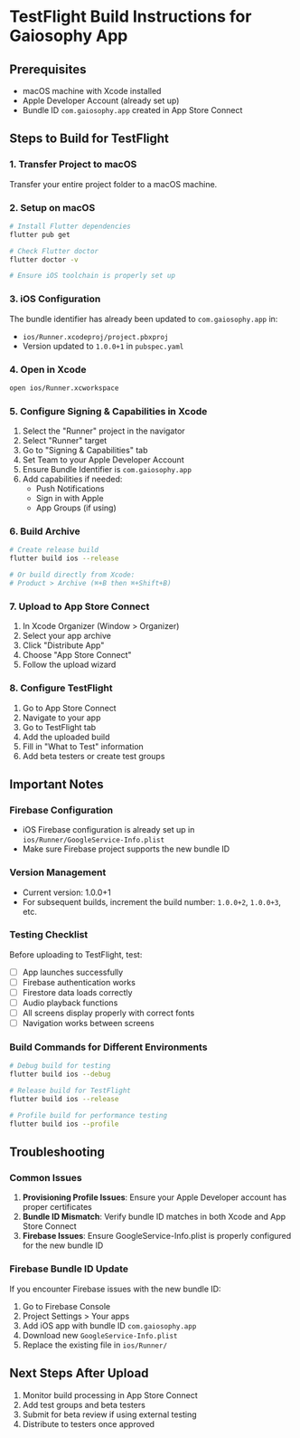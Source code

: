 # TestFlight Build Instructions for Gaiosophy App

## Prerequisites
- macOS machine with Xcode installed
- Apple Developer Account (already set up)
- Bundle ID `com.gaiosophy.app` created in App Store Connect

## Steps to Build for TestFlight

### 1. Transfer Project to macOS
Transfer your entire project folder to a macOS machine.

### 2. Setup on macOS
```bash
# Install Flutter dependencies
flutter pub get

# Check Flutter doctor
flutter doctor -v

# Ensure iOS toolchain is properly set up
```

### 3. iOS Configuration
The bundle identifier has already been updated to `com.gaiosophy.app` in:
- `ios/Runner.xcodeproj/project.pbxproj`
- Version updated to `1.0.0+1` in `pubspec.yaml`

### 4. Open in Xcode
```bash
open ios/Runner.xcworkspace
```

### 5. Configure Signing & Capabilities in Xcode
1. Select the "Runner" project in the navigator
2. Select "Runner" target
3. Go to "Signing & Capabilities" tab
4. Set Team to your Apple Developer Account
5. Ensure Bundle Identifier is `com.gaiosophy.app`
6. Add capabilities if needed:
   - Push Notifications
   - Sign in with Apple
   - App Groups (if using)

### 6. Build Archive
```bash
# Create release build
flutter build ios --release

# Or build directly from Xcode:
# Product > Archive (⌘+B then ⌘+Shift+B)
```

### 7. Upload to App Store Connect
1. In Xcode Organizer (Window > Organizer)
2. Select your app archive
3. Click "Distribute App"
4. Choose "App Store Connect"
5. Follow the upload wizard

### 8. Configure TestFlight
1. Go to App Store Connect
2. Navigate to your app
3. Go to TestFlight tab
4. Add the uploaded build
5. Fill in "What to Test" information
6. Add beta testers or create test groups

## Important Notes

### Firebase Configuration
- iOS Firebase configuration is already set up in `ios/Runner/GoogleService-Info.plist`
- Make sure Firebase project supports the new bundle ID

### Version Management
- Current version: 1.0.0+1
- For subsequent builds, increment the build number: `1.0.0+2`, `1.0.0+3`, etc.

### Testing Checklist
Before uploading to TestFlight, test:
- [ ] App launches successfully
- [ ] Firebase authentication works
- [ ] Firestore data loads correctly
- [ ] Audio playback functions
- [ ] All screens display properly with correct fonts
- [ ] Navigation works between screens

### Build Commands for Different Environments
```bash
# Debug build for testing
flutter build ios --debug

# Release build for TestFlight
flutter build ios --release

# Profile build for performance testing
flutter build ios --profile
```

## Troubleshooting

### Common Issues
1. **Provisioning Profile Issues**: Ensure your Apple Developer account has proper certificates
2. **Bundle ID Mismatch**: Verify bundle ID matches in both Xcode and App Store Connect
3. **Firebase Issues**: Ensure GoogleService-Info.plist is properly configured for the new bundle ID

### Firebase Bundle ID Update
If you encounter Firebase issues with the new bundle ID:
1. Go to Firebase Console
2. Project Settings > Your apps
3. Add iOS app with bundle ID `com.gaiosophy.app`
4. Download new `GoogleService-Info.plist`
5. Replace the existing file in `ios/Runner/`

## Next Steps After Upload
1. Monitor build processing in App Store Connect
2. Add test groups and beta testers
3. Submit for beta review if using external testing
4. Distribute to testers once approved
